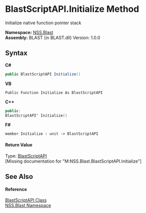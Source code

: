 # BlastScriptAPI.Initialize Method 
 

Initialize native function pointer stack

**Namespace:**&nbsp;<a href="88b55311-4a89-0894-e27a-e157e443c7f7">NSS.Blast</a><br />**Assembly:**&nbsp;BLAST (in BLAST.dll) Version: 1.0.0

## Syntax

**C#**<br />
``` C#
public BlastScriptAPI Initialize()
```

**VB**<br />
``` VB
Public Function Initialize As BlastScriptAPI
```

**C++**<br />
``` C++
public:
BlastScriptAPI^ Initialize()
```

**F#**<br />
``` F#
member Initialize : unit -> BlastScriptAPI 

```


#### Return Value
Type: <a href="e6f5a4bb-3337-aec4-3768-690bdad3c62b">BlastScriptAPI</a><br />\[Missing <returns> documentation for "M:NSS.Blast.BlastScriptAPI.Initialize"\]

## See Also


#### Reference
<a href="e6f5a4bb-3337-aec4-3768-690bdad3c62b">BlastScriptAPI Class</a><br /><a href="88b55311-4a89-0894-e27a-e157e443c7f7">NSS.Blast Namespace</a><br />